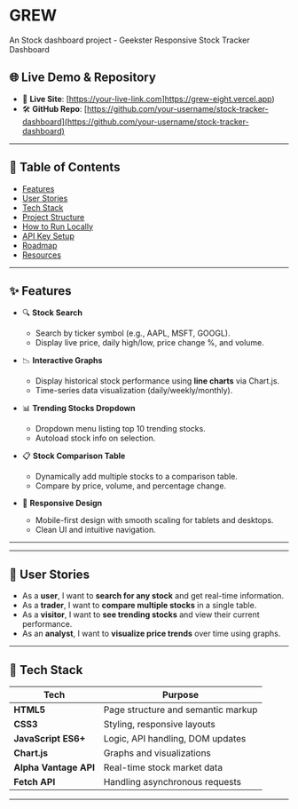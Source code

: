 # GREW
An Stock dashboard project - Geekster
Responsive Stock Tracker Dashboard



## 🌐 Live Demo & Repository

- 🔗 **Live Site**: [https://your-live-link.com]https://grew-eight.vercel.app)  
- 🛠 **GitHub Repo**: [https://github.com/your-username/stock-tracker-dashboard](https://github.com/your-username/stock-tracker-dashboard)

---

## 📌 Table of Contents

- [Features](#-features)
- [User Stories](#-user-stories)
- [Tech Stack](#-tech-stack)
- [Project Structure](#-project-structure)
- [How to Run Locally](#-how-to-run-locally)
- [API Key Setup](#-api-key-setup)
- [Roadmap](#-roadmap)
- [Resources](#-resources)


---

## ✨ Features

- 🔍 **Stock Search**
  - Search by ticker symbol (e.g., AAPL, MSFT, GOOGL).
  - Display live price, daily high/low, price change %, and volume.
  
- 📉 **Interactive Graphs**
  - Display historical stock performance using **line charts** via Chart.js.
  - Time-series data visualization (daily/weekly/monthly).
  
- 📊 **Trending Stocks Dropdown**
  - Dropdown menu listing top 10 trending stocks.
  - Autoload stock info on selection.
  
- 📋 **Stock Comparison Table**
  - Dynamically add multiple stocks to a comparison table.
  - Compare by price, volume, and percentage change.

- 📱 **Responsive Design**
  - Mobile-first design with smooth scaling for tablets and desktops.
  - Clean UI and intuitive navigation.

---



---

## 👤 User Stories

- As a **user**, I want to **search for any stock** and get real-time information.
- As a **trader**, I want to **compare multiple stocks** in a single table.
- As a **visitor**, I want to **see trending stocks** and view their current performance.
- As an **analyst**, I want to **visualize price trends** over time using graphs.

---

## 🧰 Tech Stack

| Tech             | Purpose                              |
|------------------|--------------------------------------|
| **HTML5**        | Page structure and semantic markup   |
| **CSS3**         | Styling, responsive layouts          |
| **JavaScript ES6+** | Logic, API handling, DOM updates    |
| **Chart.js**     | Graphs and visualizations            |
| **Alpha Vantage API** | Real-time stock market data        |
| **Fetch API**    | Handling asynchronous requests       |

---



